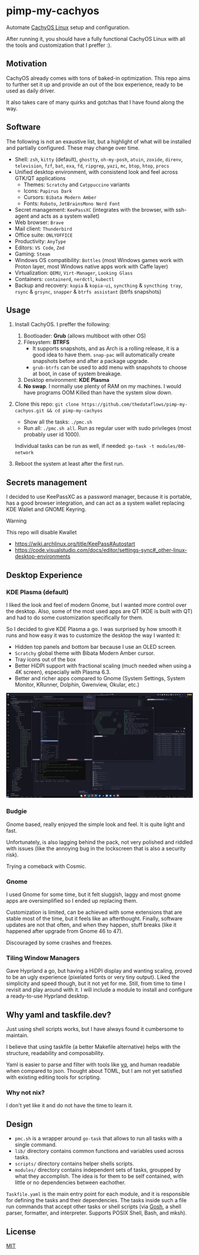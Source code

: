 # pimp-my-cachyos

Automate [CachyOS Linux](https://cachyos.org/) setup and configuration.

After running it, you should have a fully functional CachyOS Linux with all the tools and customization that I preffer :).

## Motivation

CachyOS already comes with tons of baked-in optimization. This repo aims to further set it up and provide an out of the box experience, ready to be used as daily driver.

It also takes care of many quirks and gotchas that I have found along the way.

## Software

The following is not an exaustive list, but a highlight of what will be installed and partially configured. These may change over time.

- Shell: `zsh`, `kitty` (default), `ghostty`, `oh-my-posh`, `atuin`, `zoxide`, `direnv`, `television`, `fzf`, `bat`, `exa`, `fd`, `ripgrep`, `yazi`, `mc`, `btop`, `htop`, `procs`
- Unified desktop environment, with consistend look and feel across GTK/QT applications
  - Themes: `Scratchy` and `Catppuccino` variants
  - Icons: `Papirus Dark`
  - Cursors: `Bibata Modern Amber`
  - Fonts: `Roboto`, `JetBrainsMono Nerd Font`
- Secret management: `KeePassXC` (integrates with the browser, with ssh-agent and acts as a system wallet)
- Web browser: `Brave`
- Mail client: `Thunderbird`
- Office suite: `ONLYOFFICE`
- Productivity: `AnyType`
- Editors: `VS Code`, `Zed`
- Gaming: `Steam`
- Windows OS compatibility: `Bottles` (most Windows games work with Proton layer, most Windows native apps work with Caffe layer)
- Virtualization: `QEMU`, `Virt-Manager`, `Looking Glass`
- Containers: `containerd`, `nerdctl`, `kubectl`
- Backup and recovery: `kopia` & `kopia-ui`, `syncthing` & `syncthing tray`, `rsync` & `grsync`, `snapper` & `btrfs assistant` (btrfs snapshots)

## Usage

1. Install CachyOS. I preffer the following:
   1. Bootloader: **Grub** (allows multiboot with other OS)
   2. Filesystem: **BTRFS**
      - It supports snapshots, and as Arch is a rolling release, it is a good idea to have them. `snap-pac` will automatically create snapshots before and after a package upgrade.
      - `grub-btrfs` can be used to add menu with snapshots to choose at boot, in case of system breakage.
   3. Desktop environment: **KDE Plasma**
   4. **No swap**. I normally use plenty of RAM on my machines. I would have programs OOM Killed than have the system slow down.

2. Clone this repo: `git clone https://github.com/thedataflows/pimp-my-cachyos.git && cd pimp-my-cachyos`

   - Show all the tasks: `./pmc.sh`
   - Run all: `./pmc.sh all`. Run as regular user with sudo privileges (most probably user id 1000).

   Individual tasks can be run as well, if needed: `go-task -t modules/00-network`

3. Reboot the system at least after the first run.

## Secrets management

I decided to use KeePassXC as a password manager, because it is portable, has a good browser integration, and can act as a system wallet replacing KDE Wallet and GNOME Keyring.

> [!WARNING]
> This repo will disable Kwallet

- <https://wiki.archlinux.org/title/KeePass#Autostart>
- <https://code.visualstudio.com/docs/editor/settings-sync#_other-linux-desktop-environments>

## Desktop Experience

### KDE Plasma (default)

I liked the look and feel of modern Gnome, but I wanted more control over the desktop. Also, some of the most used apps are QT (KDE is built with QT) and had to do some customization specifically for them.

So I decided to give KDE Plasma a go. I was surprised by how smooth it runs and how easy it was to customize the desktop the way I wanted it:

- Hidden top panels and bottom bar because I use an OLED screen.
- `Scratchy` global theme with Bibata Modern Amber cursor.
- Tray icons out of the box
- Better HiDPI support with fractional scaling (much needed when using a 4K screen), especially with Plasma 6.3.
- Better and richer apps compared to Gnome (System Settings, System Monitor, KRunner, Dolphin, Gwenview, Okular, etc.)

![KDE Plasma](screenshot1.png)

### Budgie

Gnome based, really enjoyed the simple look and feel. It is quite light and fast.

Unfortunately, is also lagging behind the pack, not very polished and riddled with issues (like the annoying bug in the lockscreen that is also a security risk).

Trying a comeback with Cosmic.

### Gnome

I used Gnome for some time, but it felt sluggish, laggy and most gnome apps are oversimplified so I ended up replacing them.

Customization is limited, can be achieved with some extensions that are stable most of the time, but it feels like an afterthought. Finally, software updates are not that often, and when they happen, stuff breaks (like it happened after upgrade from Gnome 46 to 47).

Discouraged by some crashes and freezes.

### Tiling Window Managers

Gave Hyprland a go, but having a HiDPI display and wanting scaling, proved to be an ugly experience (pixelated fonts or very tiny output). Liked the simplicity and speed though, but it not yet for me. Still, from time to time I revisit and play around with it. I will include a module to install and configure a ready-to-use Hyprland desktop.

## Why yaml and taskfile.dev?

Just using shell scripts works, but I have always found it cumbersome to maintain.

I believe that using taskfile (a better Makefile alternative) helps with the structure, readability and composability.

Yaml is easier to parse and filter with tools like [yq](https://mikefarah.gitbook.io/yq), and human readable when compared to json. Thought about TOML, but I am not yet satisfied with existing editing tools for scripting.

### Why not nix?

I don't yet like it and do not have the time to learn it.

## Design

- `pmc.sh` is a wrapper around `go-task` that allows to run all tasks with a single command.
- `lib/` directory contains common functions and variables used across tasks.
- `scripts/` directory contains helper shells scripts.
- `modules/` directory contains independent sets of tasks, groupped by what they accomplish. The idea is for them to be self contained, with little or no dependencies between eachother.

`Taskfile.yaml` is the main entry point for each module, and it is responsible for defining the tasks and their dependencies. The tasks inside such a file run commands that accept other tasks or shell scripts (via [Gosh](https://github.com/mvdan/sh), a shell parser, formatter, and interpreter. Supports POSIX Shell, Bash, and mksh).

## License

[MIT](LICENSE)
